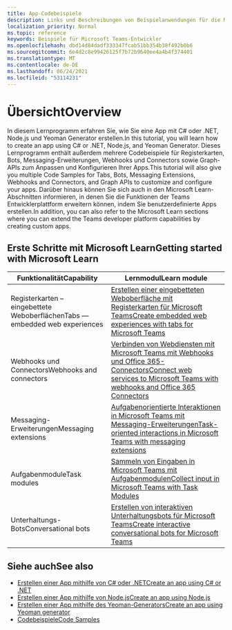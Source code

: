 ```yaml
---
title: App-Codebeispiele
description: Links und Beschreibungen von Beispielanwendungen für die Microsoft Teams-Entwicklerplattform
localization_priority: Normal
ms.topic: reference
keywords: Beispiele für Microsoft Teams-Entwickler
ms.openlocfilehash: dbd14d84dadf333347fcab51bb354b38f492b0b6
ms.sourcegitcommit: 6e4d2c8e99426125f7b72b9640ee4a4b4f374401
ms.translationtype: MT
ms.contentlocale: de-DE
ms.lasthandoff: 06/24/2021
ms.locfileid: "53114231"
---
```

# <a name="overview"></a><span data-ttu-id="22175-104">Übersicht</span><span class="sxs-lookup"><span data-stu-id="22175-104">Overview</span></span>

<span data-ttu-id="22175-105">In diesem Lernprogramm erfahren Sie, wie Sie eine App mit C# oder .NET, Node.js und Yeoman Generator erstellen.</span><span class="sxs-lookup"><span data-stu-id="22175-105">In this tutorial, you will learn how to create an app using C# or .NET, Node.js, and Yeoman Generator.</span></span> <span data-ttu-id="22175-106">Dieses Lernprogramm enthält außerdem mehrere Codebeispiele für Registerkarten, Bots, Messaging-Erweiterungen, Webhooks und Connectors sowie Graph-APIs zum Anpassen und Konfigurieren Ihrer Apps.</span><span class="sxs-lookup"><span data-stu-id="22175-106">This tutorial will also give you multiple Code Samples for Tabs, Bots, Messaging Extensions, Webhooks and Connectors, and Graph APIs to customize and configure your apps.</span></span> <span data-ttu-id="22175-107">Darüber hinaus können Sie sich auch in den Microsoft Learn-Abschnitten informieren, in denen Sie die Funktionen der Teams Entwicklerplattform erweitern können, indem Sie benutzerdefinierte Apps erstellen.</span><span class="sxs-lookup"><span data-stu-id="22175-107">In addition, you can also refer to the Microsoft Learn sections where you can extend the Teams developer platform capabilities by creating custom apps.</span></span>  

## <a name="getting-started-with-microsoft-learn"></a><span data-ttu-id="22175-108">Erste Schritte mit Microsoft Learn</span><span class="sxs-lookup"><span data-stu-id="22175-108">Getting started with Microsoft Learn</span></span>

| <span data-ttu-id="22175-109">**Funktionalität**</span><span class="sxs-lookup"><span data-stu-id="22175-109">**Capability**</span></span>| <span data-ttu-id="22175-110">**Lernmodul**</span><span class="sxs-lookup"><span data-stu-id="22175-110">**Learn module**</span></span>|
|--------|-------------|
| <span data-ttu-id="22175-111">Registerkarten – eingebettete Weboberflächen</span><span class="sxs-lookup"><span data-stu-id="22175-111">Tabs  — embedded web experiences</span></span>  |  [<span data-ttu-id="22175-112">Erstellen einer eingebetteten Weboberfläche mit Registerkarten für Microsoft Teams</span><span class="sxs-lookup"><span data-stu-id="22175-112">Create embedded web experiences with tabs for Microsoft Teams</span></span>](/learn/modules/embedded-web-experiences/) |
| <span data-ttu-id="22175-113">Webhooks und Connectors</span><span class="sxs-lookup"><span data-stu-id="22175-113">Webhooks and connectors</span></span>  |  [<span data-ttu-id="22175-114">Verbinden von Webdiensten mit Microsoft Teams mit Webhooks und Office 365-Connectors</span><span class="sxs-lookup"><span data-stu-id="22175-114">Connect web services to Microsoft Teams with webhooks and Office 365 Connectors</span></span>](/learn/modules/msteams-webhooks-connectors/) |
|<span data-ttu-id="22175-115">Messaging-Erweiterungen</span><span class="sxs-lookup"><span data-stu-id="22175-115">Messaging extensions</span></span>  | [<span data-ttu-id="22175-116">Aufgabenorientierte Interaktionen in Microsoft Teams mit Messaging-Erweiterungen</span><span class="sxs-lookup"><span data-stu-id="22175-116">Task-oriented interactions in Microsoft Teams with messaging extensions</span></span>](/learn/modules/msteams-messaging-extensions/)  |
| <span data-ttu-id="22175-117">Aufgabenmodule</span><span class="sxs-lookup"><span data-stu-id="22175-117">Task modules</span></span> |  [<span data-ttu-id="22175-118">Sammeln von Eingaben in Microsoft Teams mit Aufgabenmodulen</span><span class="sxs-lookup"><span data-stu-id="22175-118">Collect input in Microsoft Teams with Task Modules</span></span>](/learn/modules/msteams-task-modules/) |
| <span data-ttu-id="22175-119">Unterhaltungs-Bots</span><span class="sxs-lookup"><span data-stu-id="22175-119">Conversational bots</span></span>  | [<span data-ttu-id="22175-120">Erstellen von interaktiven Unterhaltungsbots für Microsoft Teams</span><span class="sxs-lookup"><span data-stu-id="22175-120">Create interactive conversational bots for Microsoft Teams</span></span>](/learn/modules/msteams-conversation-bots/)  |

## <a name="see-also"></a><span data-ttu-id="22175-121">Siehe auch</span><span class="sxs-lookup"><span data-stu-id="22175-121">See also</span></span>

* [<span data-ttu-id="22175-122">Erstellen einer App mithilfe von C# oder .NET</span><span class="sxs-lookup"><span data-stu-id="22175-122">Create an app using C# or .NET</span></span>](get-started-dotnet-app-studio.md)
* [<span data-ttu-id="22175-123">Erstellen einer App mithilfe von Node.js</span><span class="sxs-lookup"><span data-stu-id="22175-123">Create an app using Node.js</span></span>](get-started-nodejs-app-studio.md)
* [<span data-ttu-id="22175-124">Erstellen einer App mithilfe des Yeoman-Generators</span><span class="sxs-lookup"><span data-stu-id="22175-124">Create an app using Yeoman generator</span></span>](get-started-yeoman.md)
* [<span data-ttu-id="22175-125">Codebeispiele</span><span class="sxs-lookup"><span data-stu-id="22175-125">Code Samples</span></span>](https://github.com/OfficeDev/Microsoft-Teams-Samples)